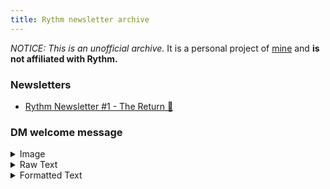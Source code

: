 ```yaml
---
title: Rythm newsletter archive
---
```

*NOTICE: This is an unofficial archive.* It is a personal project of [mine](https://jbmagination.com) and **is not affiliated with Rythm.**

### Newsletters
* [Rythm Newsletter #1 - The Return 🚀](https://RythmArchive.github.io/newsletters/1-the-return)

### DM welcome message
<details>
<summary>Image</summary>
<img src="https://RythmArchive.github.io/assets/newsletter-dm-welcome.png">
</details>

<details>
<summary>Raw Text</summary>

```
Welcome to 🥁 **\~\~ ✨ Rythm Newsletter*✨ \~\~**
As we mentioned in our announcement, we're here to stay and are working on some 🔥 new stuff, so buckle up - this is going to be a wild ride.

You can expect to be hearing about a few things from us in the newsletter 🎉
     **•** Future product updates and leaks, we'll be keeping all of you posted on all of our progress.
     **•** News about <:rythmsmall:886182821754966026> Rythm, just in case people are writing about us or what we're doing.
     **•** Big things happening in our community, like giveaways and fun events.
     **•** and other fun stuff - like merch drops and stuff you'll only find out about if you stay subscribed!

We have a few important things we wanted to mention before we set off on this journey together :pray:
     **•** Keep the bot in your server, this way we can reach you with our newsletter!
     **•** We would love it if you used the button below to connect your email as well so we can reach you outside of Discord.

If you read all of this and decided that it isn't for you, we understand - there's a button below to unsubscribe.

- Rythm Team, signing off
```

</details>

<details>
<summary>Formatted Text</summary>

Welcome to 🥁 **\~\~ ✨ Rythm Newsletter*✨ \~\~** <br>
As we mentioned in our announcement, we're here to stay and are working on some 🔥 new stuff, so buckle up - this is going to be a wild ride.

 

You can expect to be hearing about a few things from us in the newsletter 🎉
* Future product updates and leaks, we'll be keeping all of you posted on all of our progress.
* News about <img src="https://RythmArchive.github.io/assets/886182821754966026.png" height="24" width="24"> Rythm, just in case people are writing about us or what we're doing.
* Big things happening in our community, like giveaways and fun events.
* and other fun stuff - like merch drops and stuff you'll only find out about if you stay subscribed!

We have a few important things we wanted to mention before we set off on this journey together :pray:<br>
* Keep the bot in your server, this way we can reach you with our newsletter!
* We would love it if you used the button below to connect your email as well so we can reach you outside of Discord.

If you read all of this and decided that it isn't for you, we understand - there's a button below to unsubscribe.

\- Rythm Team, signing off

[Connect your email](https://rythm.fm/newsletter/subscribe)

</details>
